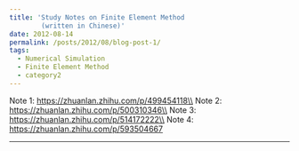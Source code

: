 ```yaml
---
title: 'Study Notes on Finite Element Method
        (written in Chinese)'
date: 2012-08-14
permalink: /posts/2012/08/blog-post-1/
tags:
  - Numerical Simulation
  - Finite Element Method
  - category2
---
```


Note 1: https://zhuanlan.zhihu.com/p/499454118\\
Note 2: https://zhuanlan.zhihu.com/p/500310346\\
Note 3: https://zhuanlan.zhihu.com/p/514172222\\
Note 4: https://zhuanlan.zhihu.com/p/593504667

------
